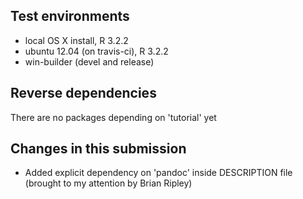 ## Test environments
* local OS X install, R 3.2.2
* ubuntu 12.04 (on travis-ci), R 3.2.2
* win-builder (devel and release)

## Reverse dependencies

There are no packages depending on 'tutorial' yet

## Changes in this submission

* Added explicit dependency on 'pandoc' inside DESCRIPTION file (brought to my attention by Brian Ripley)
